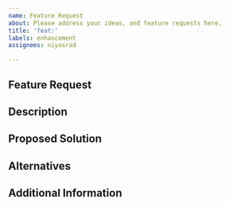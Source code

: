 ```yaml
---
name: Feature Request
about: Please address your ideas, and feature requests here.
title: 'feat:'
labels: enhancement
assignees: niyasrad

---
```


## Feature Request
<!-- Provide a brief description of the feature you are requesting -->

## Description
<!-- Describe in more detail what the feature entails and how it would benefit the project -->

## Proposed Solution
<!-- If you have any ideas or suggestions for how this feature could be implemented, please provide them here -->

## Alternatives
<!-- Are there any alternative approaches or workarounds that could achieve a similar outcome? -->

## Additional Information
<!-- Provide any additional information or context that may be helpful -->
